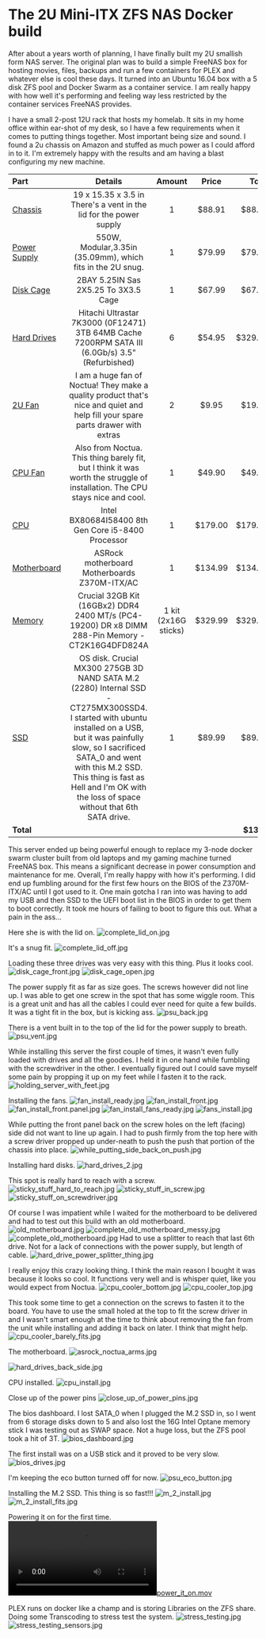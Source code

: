 # The 2U Mini-ITX ZFS NAS Docker build

After about a years worth of planning, I have finally built my 2U smallish form NAS server.  The original plan was to build a simple FreeNAS box for hosting movies, files, backups and run a few containers for PLEX and whatever else is cool these days.  It turned into an Ubuntu 16.04 box with a 5 disk ZFS pool and Docker Swarm as a container service.  I am really happy with how well it's performing and feeling way less restricted by the container services FreeNAS provides.

I have a small 2-post 12U rack that hosts my homelab.  It sits in my home office within ear-shot of my desk, so I have a few requirements when it comes to putting things together.  Most important being size and sound.  I found a 2u chassis on Amazon and stuffed as much power as I could afford in to it.  I'm extremely happy with the results and am having a blast configuring my new machine.

| Part        |                       Details                         |  Amount  |  Price  | Total |
|:----------- |:-----------------------------------------------------:|:--------:|:-------:| -----:|
| [Chassis](https://www.amazon.com/gp/product/B00A7NBO6E/ref=oh_aui_detailpage_o00_s00?ie=UTF8&psc=1) | 19 x 15.35 x 3.5 in There's a vent in the lid for the power supply | 1 | $88.91 | $88.91 |
| [Power Supply](https://www.amazon.com/gp/product/B01LWTS2UL/ref=oh_aui_detailpage_o05_s00?ie=UTF8&psc=1) | 550W, Modular,3.35in (35.09mm), which fits in the 2U snug. | 1 | $79.99 | $79.99 |
| [Disk Cage](https://www.amazon.com/gp/product/B004IMKTUW/ref=oh_aui_detailpage_o07_s01?ie=UTF8&psc=1) | 2BAY 5.25IN Sas 2X5.25 To 3X3.5 Cage | 1 | $67.99 | $67.99 |
| [Hard Drives](https://www.amazon.com/gp/product/B075G1N6MH/ref=oh_aui_detailpage_o06_s00?ie=UTF8&psc=1) | Hitachi Ultrastar 7K3000 (0F12471) 3TB 64MB Cache 7200RPM SATA III (6.0Gb/s) 3.5" (Refurbished) | 6 | $54.95 | $329.70 |
| [2U Fan](https://www.amazon.com/gp/product/B00KF7MVI2/ref=oh_aui_detailpage_o03_s00?ie=UTF8&psc=1) | I am a huge fan of Noctua!  They make a quality product that's nice and quiet and help fill your spare parts drawer with extras | 2 | $9.95 | $19.90 |
| [CPU Fan](https://www.amazon.com/gp/product/B075SF5QQ8/ref=oh_aui_detailpage_o02_s01?ie=UTF8&psc=1) | Also from Noctua.  This thing barely fit, but I think it was worth the struggle of installation.  The CPU stays nice and cool. | 1 | $49.90 | $49.90 |
| [CPU](https://www.amazon.com/gp/product/B0759FGJ3Q/ref=od_aui_detailpages00?ie=UTF8&psc=1) | Intel BX80684I58400 8th Gen Core i5-8400 Processor | 1 | $179.00 | $179.00 |
| [Motherboard](https://www.amazon.com/gp/product/B07638L88W/ref=od_aui_detailpages01?ie=UTF8&psc=1) | ASRock motherboard Motherboards Z370M-ITX/AC | 1 | $134.99 | $134.99 |
| [Memory](https://www.amazon.com/gp/product/B019FRCQAK/ref=oh_aui_detailpage_o01_s00?ie=UTF8&psc=1) | Crucial 32GB Kit (16GBx2) DDR4 2400 MT/s (PC4-19200) DR x8 DIMM 288-Pin Memory - CT2K16G4DFD824A | 1 kit (2x16G sticks) | $329.99 | $329.99 |
| [SSD](https://www.amazon.com/gp/product/B01IAGSDJ0/ref=oh_aui_detailpage_o00_s00?ie=UTF8&psc=1) | OS disk. Crucial MX300 275GB 3D NAND SATA M.2 (2280) Internal SSD - CT275MX300SSD4.  I started with ubuntu installed on a USB, but it was painfully slow, so I sacrificed SATA_0 and went with this M.2 SSD.  This thing is fast as Hell and I'm OK with the loss of space without that 6th SATA drive. | 1 | $89.99 | $89.99 |
|**Total**||||**$1370**|

This server ended up being powerful enough to replace my 3-node docker swarm cluster built from old laptops and my gaming machine turned FreeNAS box.  This means a significant decrease in power consumption and maintenance for me.  Overall, I'm really happy with how it's performing.  I did end up fumbling around for the first few hours on the BIOS of the Z370M-ITX/AC until I got used to it.  One main gotcha I ran into was having to add my USB and then SSD to the UEFI boot list in the BIOS in order to get them to boot correctly.  It took me hours of failing to boot to figure this out.  What a pain in the ass...

Here she is with the lid on.
![complete_lid_on.jpg](https://github.com/jahrik/home_lab/blob/master/ghost/images/2u_shredder/complete_lid_on.jpg?raw=true)

It's a snug fit.
![complete_lid_off.jpg](https://github.com/jahrik/home_lab/blob/master/ghost/images/2u_shredder/complete_lid_off.jpg?raw=true)

Loading these three drives was very easy with this thing.  Plus it looks cool.
![disk_cage_front.jpg](https://github.com/jahrik/home_lab/blob/master/ghost/images/2u_shredder/disk_cage_front.jpg?raw=true)
![disk_cage_open.jpg](https://github.com/jahrik/home_lab/blob/master/ghost/images/2u_shredder/disk_cage_open.jpg?raw=true)

The power supply fit as far as size goes.  The screws however did not line up.  I was able to get one screw in the spot that has some wiggle room.  This is a great unit and has all the cables I could ever need for quite a few builds.  It was a tight fit in the box, but is kicking ass.
![psu_back.jpg](https://github.com/jahrik/home_lab/blob/master/ghost/images/2u_shredder/psu_back.jpg?raw=true)

There is a vent built in to the top of the lid for the power supply to breath.
![psu_vent.jpg](https://github.com/jahrik/home_lab/blob/master/ghost/images/2u_shredder/psu_vent.jpg?raw=true)

While installing this server the first couple of times, it wasn't even fully loaded with drives and all the goodies.  I held it in one hand while fumbling with the screwdriver in the other.  I eventually figured out I could save myself some pain by propping it up on my feet while I fasten it to the rack.
![holding_server_with_feet.jpg](https://github.com/jahrik/home_lab/blob/master/ghost/images/2u_shredder/holding_server_with_feet.jpg?raw=true)

Installing the fans.
![fan_install_ready.jpg](https://github.com/jahrik/home_lab/blob/master/ghost/images/2u_shredder/fan_install_ready.jpg?raw=true)
![fan_install_front.jpg](https://github.com/jahrik/home_lab/blob/master/ghost/images/2u_shredder/fan_install_front.jpg?raw=true)
![fan_install_front.panel.jpg](https://github.com/jahrik/home_lab/blob/master/ghost/images/2u_shredder/fan_install_front.panel.jpg?raw=true)
![fan_install_fans_ready.jpg](https://github.com/jahrik/home_lab/blob/master/ghost/images/2u_shredder/fan_install_fans_ready.jpg?raw=true)
![fans_install.jpg](https://github.com/jahrik/home_lab/blob/master/ghost/images/2u_shredder/fans_install.jpg?raw=true)

While putting the front panel back on the screw holes on the left (facing) side did not want to line up again.  I had to push firmly from the top here with a screw driver propped up under-neath to push the push that portion of the chassis into place.
![while_putting_side_back_on_push.jpg](https://github.com/jahrik/home_lab/blob/master/ghost/images/2u_shredder/while_putting_side_back_on_push.jpg?raw=true)

Installing hard disks.
![hard_drives_2.jpg](https://github.com/jahrik/home_lab/blob/master/ghost/images/2u_shredder/hard_drives_2.jpg?raw=true)

This spot is really hard to reach with a screw.
![sticky_stuff_hard_to_reach.jpg](https://github.com/jahrik/home_lab/blob/master/ghost/images/2u_shredder/sticky_stuff_hard_to_reach.jpg?raw=true)
![sticky_stuff_in_screw.jpg](https://github.com/jahrik/home_lab/blob/master/ghost/images/2u_shredder/sticky_stuff_in_screw.jpg?raw=true)
![sticky_stuff_on_screwdriver.jpg](https://github.com/jahrik/home_lab/blob/master/ghost/images/2u_shredder/sticky_stuff_on_screwdriver.jpg?raw=true)

Of course I was impatient while I waited for the motherboard to be delivered and had to test out this build with an old motherboard.
![old_motherboard.jpg](https://github.com/jahrik/home_lab/blob/master/ghost/images/2u_shredder/old_motherboard.jpg?raw=true)
![complete_old_motherboard_messy.jpg](https://github.com/jahrik/home_lab/blob/master/ghost/images/2u_shredder/complete_old_motherboard_messy.jpg?raw=true)
![complete_old_motherboard.jpg](https://github.com/jahrik/home_lab/blob/master/ghost/images/2u_shredder/complete_old_motherboard.jpg?raw=true)
Had to use a splitter to reach that last 6th drive.  Not for a lack of connections with the power supply, but length of cable.
![hard_drive_power_splitter_thing.jpg](https://github.com/jahrik/home_lab/blob/master/ghost/images/2u_shredder/hard_drive_power_splitter_thing.jpg?raw=true)

I really enjoy this crazy looking thing.  I think the main reason I bought it was because it looks so cool.  It functions very well and is whisper quiet, like you would expect from Noctua.
![cpu_cooler_bottom.jpg](https://github.com/jahrik/home_lab/blob/master/ghost/images/2u_shredder/cpu_cooler_bottom.jpg?raw=true)
![cpu_cooler_top.jpg](https://github.com/jahrik/home_lab/blob/master/ghost/images/2u_shredder/cpu_cooler_top.jpg?raw=true)

This took some time to get a connection on the screws to fasten it to the board.  You have to use the small holed at the top to fit the screw driver in and I wasn't smart enough at the time to think about removing the fan from the unit while installing and adding it back on later.  I think that might help.
![cpu_cooler_barely_fits.jpg](https://github.com/jahrik/home_lab/blob/master/ghost/images/2u_shredder/cpu_cooler_barely_fits.jpg?raw=true)

The motherboard.
![asrock_noctua_arms.jpg](https://github.com/jahrik/home_lab/blob/master/ghost/images/2u_shredder/asrock_noctua_arms.jpg?raw=true)

![hard_drives_back_side.jpg](https://github.com/jahrik/home_lab/blob/master/ghost/images/2u_shredder/hard_drives_back_side.jpg?raw=true)

CPU installed.
![cpu_install.jpg](https://github.com/jahrik/home_lab/blob/master/ghost/images/2u_shredder/cpu_install.jpg?raw=true)

Close up of the power pins
![close_up_of_power_pins.jpg](https://github.com/jahrik/home_lab/blob/master/ghost/images/2u_shredder/close_up_of_power_pins.jpg?raw=true)

The bios dashboard.  I lost SATA_0 when I plugged the M.2 SSD in, so I went from 6 storage disks down to 5 and also lost the 16G Intel Optane memory stick I was testing out as SWAP space.  Not a huge loss, but the ZFS pool took a hit of 3T.
![bios_dashboard.jpg](https://github.com/jahrik/home_lab/blob/master/ghost/images/2u_shredder/bios_dashboard.jpg?raw=true)

The first install was on a USB stick and it proved to be very slow.
![bios_drives.jpg](https://github.com/jahrik/home_lab/blob/master/ghost/images/2u_shredder/bios_drives.jpg?raw=true)

I'm keeping the eco button turned off for now.
![psu_eco_button.jpg](https://github.com/jahrik/home_lab/blob/master/ghost/images/2u_shredder/psu_eco_button.jpg?raw=true)

Installing the M.2 SSD.  This thing is so fast!!!
![m_2_install.jpg](https://github.com/jahrik/home_lab/blob/master/ghost/images/2u_shredder/m_2_install.jpg?raw=true)
![m_2_install_fits.jpg](https://github.com/jahrik/home_lab/blob/master/ghost/images/2u_shredder/m_2_install_fits.jpg?raw=true)

Powering it on for the first time.
[![power_it_on.mov](https://github.com/jahrik/home_lab/blob/master/ghost/images/2u_shredder/power_it_on.mov?raw=true)](https://github.com/jahrik/home_lab/blob/master/ghost/images/2u_shredder/power_it_on.mov?raw=true)

PLEX runs on docker like a champ and is storing Libraries on the ZFS share.  Doing some Transcoding to stress test the system.
![stress_testing.jpg](https://github.com/jahrik/home_lab/blob/master/ghost/images/2u_shredder/stress_testing.jpg?raw=true)
![stress_testing_sensors.jpg](https://github.com/jahrik/home_lab/blob/master/ghost/images/2u_shredder/stress_testing_sensors.jpg?raw=true)
